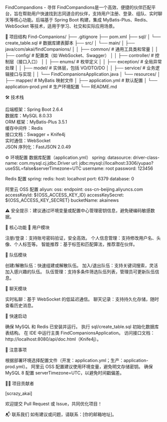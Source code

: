 FindCompandions - 寻伴
 FindCompandions是一个高效、便捷的伙伴匹配平台，旨在帮助用户快速找到志同道合的伙伴，支持用户注册、登录、组队、实时聊天等核心功能。后端基于 Spring Boot 构建，集成 MyBatis-Plus、Redis、WebSocket 等技术，适用于学习、社交和实际应用场景。

📁 项目结构
Find-Companions/
├── .gitignore
├── pom.xml
├── sql/
│   └── create_table.sql             # 数据库建表脚本
├── src/
│   └── main/
│       ├── java/com/akai/findCompanions/
│       │   ├── common/              # 通用工具类和常量
│       │   ├── config/              # 配置类（如 WebSocket、Swagger）
│       │   ├── controller/          # 控制层（接口入口）
│       │   ├── enums/               # 枚举定义
│       │   ├── exception/           # 全局异常处理
│       │   ├── model/               # 实体层，包括 VO/DTO/DO
│       │   ├── service/             # 业务逻辑接口与实现
│       │   └── FindCompanionsApplication.java
│       └── resources/
│           ├── mapper/              # MyBatis 映射文件
│           ├── application.yml      # 默认配置
│           └── application-prod.yml # 生产环境配置
└── README.md


🛠 技术栈

后端框架：Spring Boot 2.6.4  
数据库：MySQL 8.0.33  
ORM 框架：MyBatis-Plus 3.5.1  
缓存中间件：Redis  
接口文档：Swagger + Knife4j  
实时通信：WebSocket  
JSON 序列化：FastJSON 2.0.49


⚙️ 环境配置
数据库配置（application.yml）
spring:
  datasource:
    driver-class-name: com.mysql.cj.jdbc.Driver
    url: jdbc:mysql://localhost:3306/yupao?useSSL=false&serverTimezone=UTC
    username: root
    password: 123456

Redis 配置
spring:
  redis:
    host: localhost
    port: 6379
    database: 0

阿里云 OSS 配置
aliyun:
  oss:
    endpoint: oss-cn-beijing.aliyuncs.com
    accessKeyId: ${OSS_ACCESS_KEY_ID}
    accessKeySecret: ${OSS_ACCESS_KEY_SECRET}
    bucketName: akainews

⚠️ 安全提示：建议通过环境变量或配置中心管理密钥信息，避免硬编码敏感数据。

🚀 核心功能
👤 用户模块

注册/登录：支持账号密码验证，安全高效。
个人信息管理：支持修改用户名、头像、个人标签等。
智能推荐：基于标签和匹配算法，推荐潜在伙伴。

👥 队伍模块

创建/解散队伍：快速组建或解散队伍。
加入/退出队伍：支持关键词搜索，灵活加入感兴趣的队伍。
队伍管理：支持多条件筛选队伍列表，管理员可更新队伍信息。

💬 聊天模块

实时私聊：基于 WebSocket 的低延迟通信。
聊天记录：支持持久化存储，随时查看历史消息。


🧪 快速启动

确保 MySQL 和 Redis 已安装并运行。
执行 sql/create_table.sql 初始化数据库表结构。
在 IDE 中运行主类 FindCompanionsApplication。
访问接口文档：http://localhost:8080/api/doc.html（Knife4j）。


🔐 注意事项

根据部署环境选择配置文件（开发：application.yml；生产：application-prod.yml）。
阿里云 OSS 配置建议使用环境变量，避免明文存储密钥。
确保 MySQL 8 配置 serverTimezone=UTC，以避免时间戳偏差。


🙋‍♂️ 项目贡献者

[scrazy_akai]

欢迎提交 Pull Request 或 Issue，共同优化项目！

📬 联系我们
如有建议或问题，请联系：[你的邮箱地址]。
